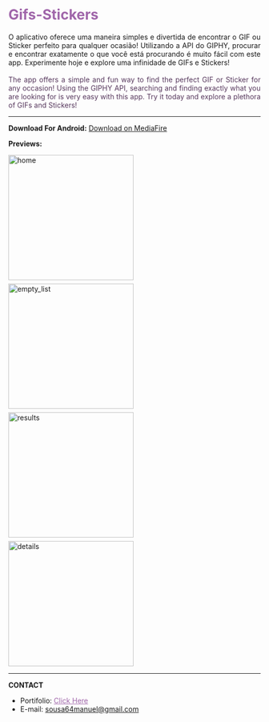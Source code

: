 <h1 style="color:#a066aa">Gifs-Stickers</h1>
<div style="text-align:justify">
O aplicativo oferece uma maneira simples e divertida de encontrar o GIF ou Sticker perfeito para qualquer ocasião! Utilizando a API do GIPHY, procurar e encontrar exatamente o que você está procurando é muito fácil com este app. Experimente hoje e explore uma infinidade de GIFs e Stickers!
</div>

<br>

<div style="text-align:justify; color:#57385d">
The app offers a simple and fun way to find the perfect GIF or Sticker for any occasion! Using the GIPHY API, searching and finding exactly what you are looking for is very easy with this app. Try it today and explore a plethora of GIFs and Stickers!
</div>


<hr>

**Download For Android:** <a href="https://www.mediafire.com/file/w9940fchsqdyqdq/Gifs_%2526_Stickers.apk" target="_blank"> Download on MediaFire </a>

**Previews:**

<div style="display:flex; gap: 0.5em; flex-wrap:wrap">
<img src="https://i.postimg.cc/Pqd6zY4C/home.jpg" width="250px" alt="home">
<img src="https://i.postimg.cc/zGCtg0nm/empty-list.jpg" width="250px" alt="empty_list">
<img src="https://i.postimg.cc/MTTdgwgx/results.jpg" width="250px" alt="results">
<img src="https://i.postimg.cc/BvNmhbYM/details.jpg" width="250px" alt="details">

</div>
<hr>

**CONTACT**

* Portifolio: <a style="color:#a066aa" href="https://soudev.netlify.app/" target="_blank">Click Here</a>
* E-mail: <a style="color:#a066aa" href="mailto:sousa64manuel@gmail.com" >sousa64manuel@gmail.com</a>